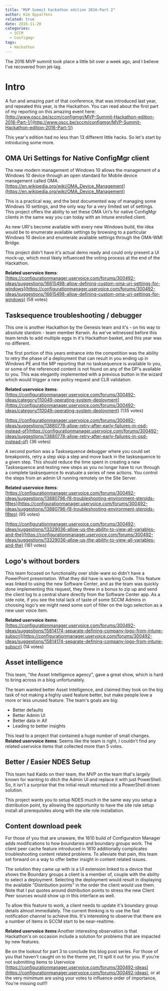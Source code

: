 ```yaml
---
title: "MVP Summit hackathon edition 2016-Part 2"
author: Kim Oppalfens
related: true
date: 2016-11-20
categories:
  - SCCM
  - Configmgr
tags:
  - Hackathon
---
```


The 2016 MVP summit took place a little bit over a week ago, and I believe I've recovered from jet-lag.

# Intro #
A fun and amazing part of that conference, that was introduced last year, and repeated this year, is the Hackathon. You can read about the first part of my reporting on this amazing event here: [http://www.oscc.be/sccm/configmgr/MVP-Summit-Hackathon-edition-2016-Part-1/](http://www.oscc.be/sccm/configmgr/MVP-Summit-Hackathon-edition-2016-Part-1/)

This year's edition had no less than 13 different little hacks. So let's start by introducing some more.

## OMA Uri Settings for Native ConfigMgr client ##
The new modern management of Windows 10 allows the management of a Windows 10 device through an open standard for Mobile device management called OMA. [https://en.wikipedia.org/wiki/OMA_Device_Management](https://en.wikipedia.org/wiki/OMA_Device_Management) 

This is a practical way, and the best documented way of managing some Windows 10 settings, and the only way for a very limited set of settings. This project offers the ability to set these OMA Uri's for native ConfigMgr clients in the same way you can today with an Intune enrolled client.

As new URI's become available with every new Windows build, the idea would be to enumerate available settings by browsing to a particular Windows 10 device and enumerate available settings through the OMA-WMI Bridge.

This project didn't have it's actual demo ready and could only present a UI mock-up, which most likely influenced the voting process at the end of the Hackathon.

**Related uservoice items**: 
[https://configurationmanager.uservoice.com/forums/300492-ideas/suggestions/16615498-allow-defining-custom-oma-uri-settings-for-windows](https://configurationmanager.uservoice.com/forums/300492-ideas/suggestions/16615498-allow-defining-custom-oma-uri-settings-for-windows) (58 votes)

## Tasksequence troubleshooting / debugger ##
This one is another Hackathon by the Genesis team and it's - on his way to absolute stardom - team member Kerwin. As we've witnessed before this team tends to add multiple eggs in it's Hackathon basket, and this year was no different.

The first portion of this years entrance into the competition was the ability to retry the phase of a deployment that can result in you ending up in Windows PE and the MP reporting that no tasksequence is available to you, or some of the referenced content is not found on any of the DP's available to you. This was elegantly implemented with a previous button in the wizard which would trigger a new policy request and CLR validation.

**Related uservoice items**:
[https://configurationmanager.uservoice.com/forums/300492-ideas/category/110049-operating-system-deployment](https://configurationmanager.uservoice.com/forums/300492-ideas/category/110049-operating-system-deployment) (135 votes)

[https://configurationmanager.uservoice.com/forums/300492-ideas/suggestions/13880778-allow-retry-after-early-failures-in-osd-instead-of](https://configurationmanager.uservoice.com/forums/300492-ideas/suggestions/13880778-allow-retry-after-early-failures-in-osd-instead-of) (36 votes)

A second portion was a Tasksequence debugger where you could set breakpoints, retry a step skip a step and move back in the tasksequence to a given step. This should reduce the time spent in creating a new Tasksequence and testing new steps as you no longer have to run through a complete tasksequence to evaluate a series of new actions. You control the steps from an admin UI running remotely on the Site Server.

**Related uservoice items**:
[https://configurationmanager.uservoice.com/forums/300492-ideas/suggestions/13880796-f8-troubleshooting-environment-steroids-f8tes](https://configurationmanager.uservoice.com/forums/300492-ideas/suggestions/13880796-f8-troubleshooting-environment-steroids-f8tes) (95 votes)

[https://configurationmanager.uservoice.com/forums/300492-ideas/suggestions/13329036-allow-us-the-ability-to-view-all-variables-and-the](https://configurationmanager.uservoice.com/forums/300492-ideas/suggestions/13329036-allow-us-the-ability-to-view-all-variables-and-the)
 (161 votes)

## Logo's without borders ##
This team focused on functionality over slide-ware so didn't have a PowerPoint presentation. What they did have is working Code. This feature was linked to using the new Software Center, and as the team was quickly done implementing this request, they threw in a bonus to zip up and send the client log to a central share directly from the Software Center app.
As a side note, if you see the total lack of taste of some SCCM Admins in choosing logo's we might need some sort of filter on the logo selection as a new user voice item. 

**Related uservoice items**:
[https://configurationmanager.uservoice.com/forums/300492-ideas/suggestions/15814174-separate-defining-company-logo-from-intune-subscri](https://configurationmanager.uservoice.com/forums/300492-ideas/suggestions/15814174-separate-defining-company-logo-from-intune-subscri) (14 votes)

## Asset intelligence ##
This team, "the Asset Intelligence agency", gave a great show, which is hard to bring across in a blog unfortunately.

The team wanted better Asset Intelligence, and claimed they took on the big task of not making a highly used feature better, but make people love a more or less unused feature.
The team's goals are big:
- Better defaults
- Better Admin UI
- Better data in AI!
- Leading to better insights

This lead to a project that contained a huge number of small changes.
**Related uservoice items**: Seems like the team is right, I couldn't find any related uservoice items that collected more than 5 votes.

## Better / Easier NDES Setup ##
This team had Kaido on their team, the MVP on the team that's largely known for wanting to ditch the Admin UI and replace it with just PowerShell. So, it isn't a surprise that the initial result returned into a PowerShell driven solution.

This project wants you to setup NDES much in the same way you setup a distribution point, by allowing the opportunity to have the site role setup install all prerequisites along with the site role installation. 

## Content download peek ##
For those of you that are unaware, the 1610 build of Configuration Manager adds modifications to how boundaries and boundary groups work. The client peer cache feature introduced in 1610 additionally complicates troubleshooting content related problems. To alleviate that pain, this team set forward on a way to offer better insight in content related issues.

The solution they came up with is a UI extension linked to a device that shows the Boundary groups a client is a member of, couple with the ability to select a deployment. Selecting the deployment would result in displaying the available "Distribution points" in the order the client would use them. Note that I put quotes around distribution points to stress the new Client Peer sources would show up in this interface as well.

To allow this feature to work, a client needs to update it's boundary group details almost immediately. The current thinking is to use the fast notification channel to achieve this. It's interesting to observe that there are a number of items in SCCM start to be near-realtime.

**Related uservoice items**:Another interesting observation is that Hackathon's on occasion include a solution for problems that are impacted by new features.

Be on the lookout for part 3 to conclude this blog post series. 
For those of you that haven't caught on to the theme yet, I'll spill it out for you.
If you're not submitting items to Uservoice [https://configurationmanager.uservoice.com/forums/300492-ideas](https://configurationmanager.uservoice.com/forums/300492-ideas), or at the very mimimum are using your votes to influence order of importance,
You're missing out!!!
 
 